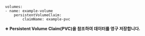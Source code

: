 ```
volumes:
- name: example-volume
    persistentVolumeClaim:
        claimName: example-pvc
```

**※ Persistent Volume Claim(PVC)을 참조하여 데이터를 영구 저장합니다.**